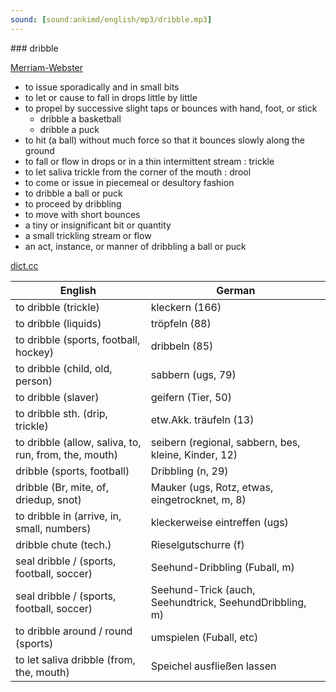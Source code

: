 ```yaml
---
sound: [sound:ankimd/english/mp3/dribble.mp3]
---
```


\### dribble

[Merriam-Webster](https://www.merriam-webster.com/dictionary/dribble)

- to issue sporadically and in small bits
- to let or cause to fall in drops little by little
- to propel by successive slight taps or bounces with hand, foot, or stick
    - dribble a basketball
    - dribble a puck
- to hit (a ball) without much force so that it bounces slowly along the ground
- to fall or flow in drops or in a thin intermittent stream : trickle
- to let saliva trickle from the corner of the mouth : drool
- to come or issue in piecemeal or desultory fashion
- to dribble a ball or puck
- to proceed by dribbling
- to move with short bounces
- a tiny or insignificant bit or quantity
- a small trickling stream or flow
- an act, instance, or manner of dribbling a ball or puck

[dict.cc](https://www.dict.cc/dribble)

| English        | German       |
| -------------- | ------------ |
| to dribble (trickle) | kleckern (166) |
| to dribble (liquids) | tröpfeln (88) |
| to dribble (sports, football, hockey) | dribbeln (85) |
| to dribble (child, old, person) | sabbern (ugs, 79) |
| to dribble (slaver) | geifern (Tier, 50) |
| to dribble sth. (drip, trickle) | etw.Akk. träufeln (13) |
| to dribble (allow, saliva, to, run, from, the, mouth) | seibern (regional, sabbern, bes, kleine, Kinder, 12) |
| dribble (sports, football) | Dribbling (n, 29) |
| dribble (Br, mite, of, driedup, snot) | Mauker (ugs, Rotz, etwas, eingetrocknet, m, 8) |
| to dribble in (arrive, in, small, numbers) | kleckerweise eintreffen (ugs) |
| dribble chute (tech.) | Rieselgutschurre (f) |
| seal dribble / (sports, football, soccer) | Seehund-Dribbling (Fuball, m) |
| seal dribble / (sports, football, soccer) | Seehund-Trick (auch, Seehundtrick, SeehundDribbling, m) |
| to dribble around / round (sports) | umspielen (Fuball, etc) |
| to let saliva dribble (from, the, mouth) | Speichel ausfließen lassen |
